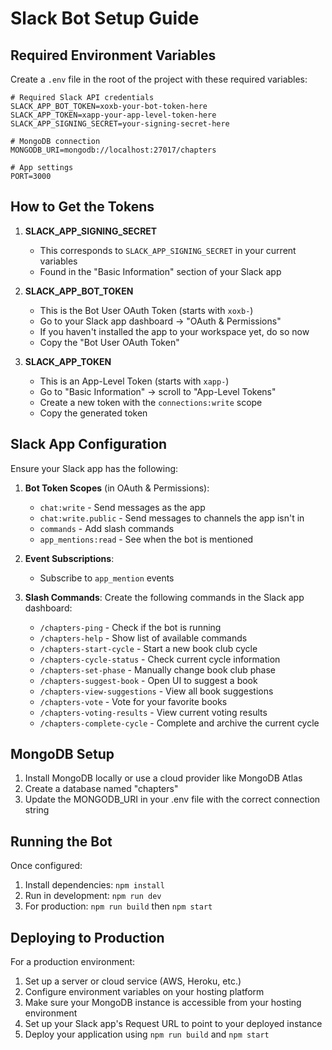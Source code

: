 # Slack Bot Setup Guide

## Required Environment Variables

Create a `.env` file in the root of the project with these required variables:

```
# Required Slack API credentials
SLACK_APP_BOT_TOKEN=xoxb-your-bot-token-here
SLACK_APP_TOKEN=xapp-your-app-level-token-here
SLACK_APP_SIGNING_SECRET=your-signing-secret-here

# MongoDB connection
MONGODB_URI=mongodb://localhost:27017/chapters

# App settings
PORT=3000
```

## How to Get the Tokens

1. **SLACK_APP_SIGNING_SECRET**

   - This corresponds to `SLACK_APP_SIGNING_SECRET` in your current variables
   - Found in the "Basic Information" section of your Slack app

2. **SLACK_APP_BOT_TOKEN**

   - This is the Bot User OAuth Token (starts with `xoxb-`)
   - Go to your Slack app dashboard → "OAuth & Permissions"
   - If you haven't installed the app to your workspace yet, do so now
   - Copy the "Bot User OAuth Token"

3. **SLACK_APP_TOKEN**
   - This is an App-Level Token (starts with `xapp-`)
   - Go to "Basic Information" → scroll to "App-Level Tokens"
   - Create a new token with the `connections:write` scope
   - Copy the generated token

## Slack App Configuration

Ensure your Slack app has the following:

1. **Bot Token Scopes** (in OAuth & Permissions):

   - `chat:write` - Send messages as the app
   - `chat:write.public` - Send messages to channels the app isn't in
   - `commands` - Add slash commands
   - `app_mentions:read` - See when the bot is mentioned

2. **Event Subscriptions**:

   - Subscribe to `app_mention` events

3. **Slash Commands**:
   Create the following commands in the Slack app dashboard:
   - `/chapters-ping` - Check if the bot is running
   - `/chapters-help` - Show list of available commands
   - `/chapters-start-cycle` - Start a new book club cycle
   - `/chapters-cycle-status` - Check current cycle information
   - `/chapters-set-phase` - Manually change book club phase
   - `/chapters-suggest-book` - Open UI to suggest a book
   - `/chapters-view-suggestions` - View all book suggestions
   - `/chapters-vote` - Vote for your favorite books
   - `/chapters-voting-results` - View current voting results
   - `/chapters-complete-cycle` - Complete and archive the current cycle

## MongoDB Setup

1. Install MongoDB locally or use a cloud provider like MongoDB Atlas
2. Create a database named "chapters"
3. Update the MONGODB_URI in your .env file with the correct connection string

## Running the Bot

Once configured:

1. Install dependencies: `npm install`
2. Run in development: `npm run dev`
3. For production: `npm run build` then `npm start`

## Deploying to Production

For a production environment:

1. Set up a server or cloud service (AWS, Heroku, etc.)
2. Configure environment variables on your hosting platform
3. Make sure your MongoDB instance is accessible from your hosting environment
4. Set up your Slack app's Request URL to point to your deployed instance
5. Deploy your application using `npm run build` and `npm start`
